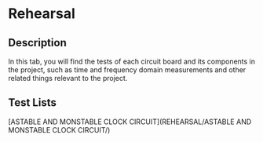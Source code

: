 **Rehearsal**
===============================

Description 
-------

In this tab, you will find the tests of each circuit board and its components in the project, such as time and frequency domain measurements and other related things relevant to the project. 


Test Lists 
-------

[ASTABLE AND MONSTABLE CLOCK CIRCUIT](REHEARSAL/ASTABLE AND MONSTABLE CLOCK CIRCUIT/)



